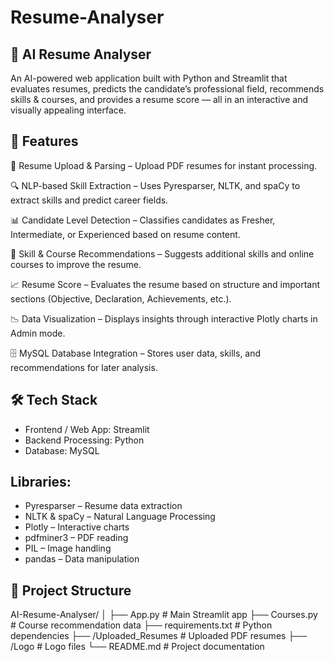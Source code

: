 # Resume-Analyser

## 🧠 AI Resume Analyser

An AI-powered web application built with Python and Streamlit that evaluates resumes, predicts the candidate’s professional field, recommends skills & courses, and provides a resume score — all in an interactive and visually appealing interface.

## 🚀 Features

📄 Resume Upload & Parsing – Upload PDF resumes for instant processing.

🔍 NLP-based Skill Extraction – Uses Pyresparser, NLTK, and spaCy to extract skills and predict career fields.

📊 Candidate Level Detection – Classifies candidates as Fresher, Intermediate, or Experienced based on resume content.

🎯 Skill & Course Recommendations – Suggests additional skills and online courses to improve the resume.

📈 Resume Score – Evaluates the resume based on structure and important sections (Objective, Declaration, Achievements, etc.).

📉 Data Visualization – Displays insights through interactive Plotly charts in Admin mode.

🗄 MySQL Database Integration – Stores user data, skills, and recommendations for later analysis.

## 🛠 Tech Stack

- Frontend / Web App: Streamlit
- Backend Processing: Python
- Database: MySQL

## Libraries:

- Pyresparser – Resume data extraction
- NLTK & spaCy – Natural Language Processing
- Plotly – Interactive charts
- pdfminer3 – PDF reading
- PIL – Image handling
- pandas – Data manipulation

## 📂 Project Structure

AI-Resume-Analyser/
│
├── App.py                # Main Streamlit app
├── Courses.py            # Course recommendation data
├── requirements.txt      # Python dependencies
├── /Uploaded_Resumes     # Uploaded PDF resumes
├── /Logo                 # Logo files
└── README.md             # Project documentation
